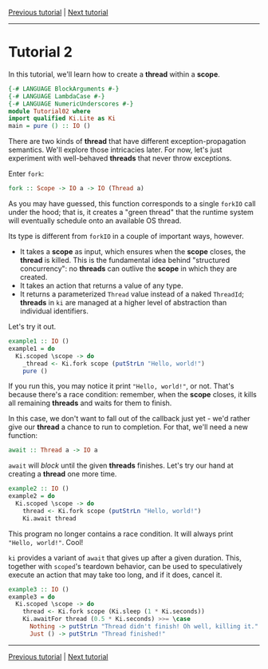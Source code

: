 [Previous tutorial](01.md) | [Next tutorial](03.md)

---

# Tutorial 2

In this tutorial, we'll learn how to create a __thread__ within a __scope__.

```haskell
{-# LANGUAGE BlockArguments #-}
{-# LANGUAGE LambdaCase #-}
{-# LANGUAGE NumericUnderscores #-}
module Tutorial02 where
import qualified Ki.Lite as Ki
main = pure () :: IO ()
```

There are two kinds of __thread__ that have different exception-propagation
semantics. We'll explore those intricacies later. For now, let's just experiment
with well-behaved __threads__ that never throw exceptions.

Enter `fork`:

```haskell ignore
fork :: Scope -> IO a -> IO (Thread a)
```

As you may have guessed, this function corresponds to a single `forkIO` call
under the hood; that is, it creates a "green thread" that the runtime system
will eventually schedule onto an available OS thread.

Its type is different from `forkIO` in a couple of important ways, however.

  * It takes a __scope__ as input, which ensures when the __scope__ closes,
    the __thread__ is killed. This is the fundamental idea behind "structured
    concurrency": no __threads__ can outlive the __scope__ in which they are
    created.
  * It takes an action that returns a value of any type.
  * It returns a parameterized `Thread` value instead of a naked `ThreadId`;
    __threads__ in `ki` are managed at a higher level of abstraction than
    individual identifiers.

Let's try it out.

```haskell
example1 :: IO ()
example1 = do
  Ki.scoped \scope -> do
    _thread <- Ki.fork scope (putStrLn "Hello, world!")
    pure ()
```

If you run this, you may notice it print `"Hello, world!"`, or not. That's
because there's a race condition: remember, when the __scope__ closes, it
kills all remaining __threads__ and waits for them to finish.

In this case, we don't want to fall out of the callback just yet - we'd rather
give our __thread__ a chance to run to completion. For that, we'll need a new
function:

```haskell ignore
await :: Thread a -> IO a
```

`await` will _block_ until the given __threads__ finishes. Let's try our hand at
creating a __thread__ one more time.

```haskell
example2 :: IO ()
example2 = do
  Ki.scoped \scope -> do
    thread <- Ki.fork scope (putStrLn "Hello, world!")
    Ki.await thread
```

This program no longer contains a race condition. It will always print
`"Hello, world!"`. Cool!

`ki` provides a variant of `await` that gives up after a given duration. This,
together with `scoped`'s teardown behavior, can be used to speculatively execute
an action that may take too long, and if it does, cancel it.

```haskell
example3 :: IO ()
example3 = do
  Ki.scoped \scope -> do
    thread <- Ki.fork scope (Ki.sleep (1 * Ki.seconds))
    Ki.awaitFor thread (0.5 * Ki.seconds) >>= \case
      Nothing -> putStrLn "Thread didn't finish! Oh well, killing it."
      Just () -> putStrLn "Thread finished!"
```

---

[Previous tutorial](01.md) | [Next tutorial](03.md)
